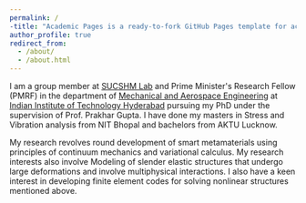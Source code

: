 ```yaml
---
permalink: /
-title: "Academic Pages is a ready-to-fork GitHub Pages template for academic personal websites"
author_profile: true
redirect_from: 
  - /about/
  - /about.html
---
```

I am a group member at [SUCSHM Lab](https://sites.google.com/site/iitdprakhargupta/) and Prime Minister's Research Fellow (PMRF) in the department of [Mechanical and Aerospace Engineering](https://mae.iith.ac.in/) at [Indian Institute of Technology Hyderabad](https://www.iith.ac.in/) pursuing my PhD under the supervision of Prof. Prakhar Gupta. I have done my masters in Stress and Vibration analysis from NIT Bhopal and bachelors from AKTU Lucknow.<br />

My research revolves round development of smart metamaterials using principles of continuum mechanics and variational calculus. My research interests also involve Modeling of slender elastic structures that undergo large deformations and involve multiphysical interactions. I also have a keen interest in developing finite element codes for solving nonlinear structures mentioned above.

